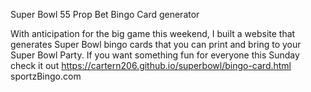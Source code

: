 Super Bowl 55 Prop Bet Bingo Card generator

With anticipation for the big game this weekend, I built a website that generates Super Bowl bingo cards that you can print and bring to your Super Bowl Party.  If you want something fun for everyone this Sunday check it out https://cartern206.github.io/superbowl/bingo-card.html
sportzBingo.com

